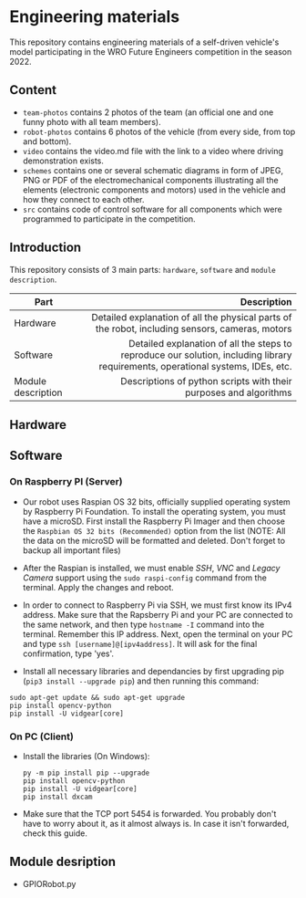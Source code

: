 Engineering materials
====

This repository contains engineering materials of a self-driven vehicle's model participating in the WRO Future Engineers competition in the season 2022.

## Content

* `team-photos` contains 2 photos of the team (an official one and one funny photo with all team members).
* `robot-photos` contains 6 photos of the vehicle (from every side, from top and bottom).
* `video` contains the video.md file with the link to a video where driving demonstration exists.
* `schemes` contains one or several schematic diagrams in form of JPEG, PNG or PDF of the electromechanical components illustrating all the elements (electronic components and motors) used in the vehicle and how they connect to each other.
* `src` contains code of control software for all components which were programmed to participate in the competition.

## Introduction

This repository consists of 3 main parts: `hardware`, `software` and `module description`. 

| Part          | Description   |
| ------------- |-------------: |
| Hardware      | Detailed explanation of all the physical parts of the robot, including sensors, cameras, motors |
| Software      | Detailed explanation of all the steps to reproduce our solution, including library requirements, operational systems, IDEs, etc. |
| Module description | Descriptions of python scripts with their purposes and algorithms  |


## Hardware




## Software

### On Raspberry PI (Server)

- Our robot uses Raspian OS 32 bits, officially supplied operating system by Raspberry Pi Foundation. To install the operating system, you must have a microSD. First install the Raspberry Pi Imager and then choose the `Raspbian OS 32 bits (Recommended)` option from the list (NOTE: All the data on the microSD will be formatted and deleted. Don't forget to backup all important files)

- After the Raspian is installed, we must enable *SSH*, *VNC* and *Legacy Camera* support using the `sudo raspi-config` command from the terminal. Apply the changes and reboot.

- In order to connect to Raspberry Pi via SSH, we must first know its IPv4 address. Make sure that the Rapsberry Pi and your PC are connected to the same network, and then type `hostname -I` command into the terminal. Remember this IP address. Next, open the terminal on your PC and type `ssh [username]@[ipv4address]`. It will ask for the final confirmation, type 'yes'.

- Install all necessary libraries and dependancies by first upgrading pip (`pip3 install --upgrade pip`) and then running this command:

```
sudo apt-get update && sudo apt-get upgrade
pip install opencv-python       
pip install -U vidgear[core]
```

### On PC (Client)

- Install the libraries (On Windows):
  
  ```
  py -m pip install pip --upgrade
  pip install opencv-python
  pip install -U vidgear[core]
  pip install dxcam
  ```     

- Make sure that the TCP port 5454 is forwarded. You probably don't have to worry about it, as it almost always is. In case it isn't forwarded, check this guide. 


## Module desription

- GPIORobot.py

